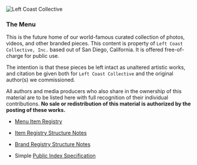 ![Left Coast Collective](https://raw.githubusercontent.com/LeftCoastCollective/branding/master/signature.jpg)

### The Menu

This is the future home of our world-famous curated collection of photos, videos, and other branded pieces. This content is property of `Left Coast Collective, Inc.` based out of San Diego, California. It is offered free-of-charge for public use.

The intention is that these pieces be left intact as unaltered artistic works, and citation be given both for `Left Coast Collective` and the original author(s) we commissioned.

All authors and media producers who also share in the ownership of this material are to be listed here with full recognition of their individual contributions. **No sale or redistribution of this material is authorized by the posting of these works.**

- [Menu Item Registry](https://docs.google.com/spreadsheets/d/136kTdqqwIjhrMX2WUIAya5PujSRwx7kgr0XoawYv2o0/edit?usp=sharing)
- [Item Registry Structure Notes](https://github.com/LeftCoastCollective/menu/blob/master/items/README.md)
- [Brand Registry Structure Notes](https://github.com/LeftCoastCollective/menu/tree/master/brands/README.md)

- Simple [Public Index Specification](https://github.com/LeftCoastCollective/menu/tree/master/INDEX.md)
